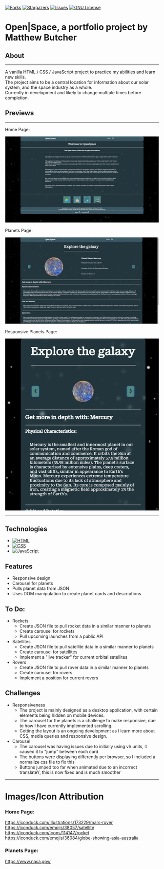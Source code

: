 <!-- PROJECT SHIELDS -->

[![Forks][forks-shield]][forks-url]
[![Stargazers][stars-shield]][stars-url]
[![Issues][issues-shield]][issues-url]
[![GNU License][license-shield]][license-url]

# Open|Space, a portfolio project by Matthew Butcher

## About

---

A vanilla HTML / CSS / JavaScript project to practice my abilities and learn new skills.  
The project aims to be a central location for information about our solar system, and the space industry as a whole.  
Currently in development and likely to change multiple times before completion.

## Previews

---

Home Page:

<p align="center">
    <img src="/previews/homepage.png" alt="Open|Space Homepage">
</p>

Planets Page:

<p align="center">
    <img src="/previews/planets.png" alt="Open|Space Planets Page">
</p>
Responsive Planets Page:

<p align="center">
<img src="/previews/planets_responsive.png" alt="Open|Space Responsive Planets Design">
</p>

---

## Technologies

- [![HTML][html.com]][html-url]
- [![CSS][css.com]][css-url]
- [![JavaScript][javascript.com]][javascript-url]

## Features

- Responsive design
- Carousel for planets
- Pulls planet data from JSON
- Uses DOM manipulation to create planet cards and descriptions

## To Do:

- Rockets
  - Create JSON file to pull rocket data in a similar manner to planets
  - Create carousel for rockets
  - Pull upcoming launches from a public API
- Satellites
  - Create JSON file to pull satellite data in a similar manner to planets
  - Create carousel for satellites
  - Implement a "live tracker" for current orbital satellites
- Rovers
  - Create JSON file to pull rover data in a similar manner to planets
  - Create carousel for rovers
  - Implement a position for current rovers

## Challenges

- Responsiveness
  - The project is mainly designed as a desktop application, with certain elements being hidden on mobile devices.
  - The carousel for the planets is a challenge to make responsive, due to how I have currently implemented scrolling.
  - Getting the layout is an ongoing development as I learn more about CSS, media queries and responsive design.
- Carousel
  - The carousel was having issues due to initially using vh units, it caused it to "jump" between each card
  - The buttons were displaying differently per browser, so I included a normalize css file to fix this
  - Buttons jumped too far when animated due to an incorrect translateY, this is now fixed and is much smoother

---

# Images/Icon Attribution

### Home Page:

https://iconduck.com/illustrations/173229/mars-rover  
https://iconduck.com/emojis/38057/satellite  
https://iconduck.com/icons/114147/rocket  
https://iconduck.com/emojis/36084/globe-showing-asia-australia

### Planets Page:

https://www.nasa.gov/

<!-- MARKDOWN LINKS & IMAGES -->
<!-- https://www.markdownguide.org/basic-syntax/#reference-style-links -->

[contributors-shield]: https://img.shields.io/github/contributors/mbutcherdev/openspace?style=for-the-badge
[contributors-url]: https://github.com/mbutcherdev/openspace/graphs/contributors
[forks-shield]: https://img.shields.io/github/forks/mbutcherdev/openspace?style=for-the-badge
[forks-url]: https://github.com/mbutcherdev/openspace/network/members
[stars-shield]: https://img.shields.io/github/stars/mbutcherdev/openspace?style=for-the-badge
[stars-url]: https://github.com/mbutcherdev/openspace/stargazers
[issues-shield]: https://img.shields.io/github/issues/mbutcherdev/openspace?style=for-the-badge
[issues-url]: https://github.com/mbutcherdev/openspace/issues
[license-shield]: https://img.shields.io/github/license/mbutcherdev/openspace?style=for-the-badge
[license-url]: https://github.com/mbutcherdev/openspace/blob/master/LICENSE.txt
[css.com]: https://img.shields.io/badge/CSS3-1572B6?style=for-the-badge&logo=css3&logoColor=white
[css-url]: https://developer.mozilla.org/en-US/docs/Web/CSS
[html.com]: https://img.shields.io/badge/HTML5-E34F26?style=for-the-badge&logo=html5&logoColor=white
[html-url]: https://developer.mozilla.org/en-US/docs/Web/HTML
[javascript.com]: https://img.shields.io/badge/JavaScript-F7DF1E?style=for-the-badge&logo=javascript&logoColor=black
[javascript-url]: https://developer.mozilla.org/en-US/docs/Web/JavaScript
